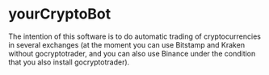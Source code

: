 # yourCryptoBot

The intention of this software is to do automatic trading of cryptocurrencies in several exchanges (at the moment you can use Bitstamp and Kraken without gocryptotrader, and you can also use Binance under the condition that you also install gocryptotrader). 
